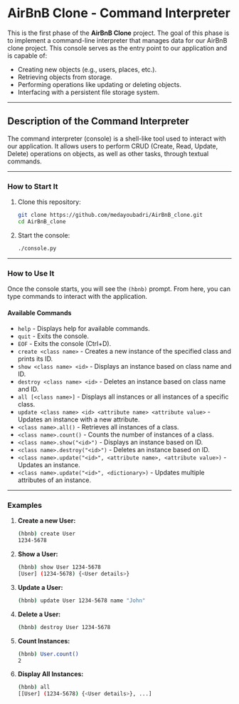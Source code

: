 
# AirBnB Clone - Command Interpreter

This is the first phase of the **AirBnB Clone** project. The goal of this phase is to implement a command-line interpreter that manages data for our AirBnB clone project. This console serves as the entry point to our application and is capable of:

- Creating new objects (e.g., users, places, etc.).
- Retrieving objects from storage.
- Performing operations like updating or deleting objects.
- Interfacing with a persistent file storage system.

---

## Description of the Command Interpreter

The command interpreter (console) is a shell-like tool used to interact with our application. It allows users to perform CRUD (Create, Read, Update, Delete) operations on objects, as well as other tasks, through textual commands.

---

### How to Start It

1. Clone this repository:

   ```bash
   git clone https://github.com/medayoubadri/AirBnB_clone.git
   cd AirBnB_clone
   ```

2. Start the console:

   ```bash
   ./console.py
   ```

---

### How to Use It

Once the console starts, you will see the `(hbnb)` prompt. From here, you can type commands to interact with the application.

#### Available Commands

- `help` - Displays help for available commands.
- `quit` - Exits the console.
- `EOF` - Exits the console (Ctrl+D).
- `create <class name>` - Creates a new instance of the specified class and prints its ID.
- `show <class name> <id>` - Displays an instance based on class name and ID.
- `destroy <class name> <id>` - Deletes an instance based on class name and ID.
- `all [<class name>]` - Displays all instances or all instances of a specific class.
- `update <class name> <id> <attribute name> <attribute value>` - Updates an instance with a new attribute.
- `<class name>.all()` - Retrieves all instances of a class.
- `<class name>.count()` - Counts the number of instances of a class.
- `<class name>.show("<id>")` - Displays an instance based on ID.
- `<class name>.destroy("<id>")` - Deletes an instance based on ID.
- `<class name>.update("<id>", <attribute name>, <attribute value>)` - Updates an instance.
- `<class name>.update("<id>", <dictionary>)` - Updates multiple attributes of an instance.

---

### Examples

1. **Create a new User:**

   ```bash
   (hbnb) create User
   1234-5678
   ```

2. **Show a User:**

   ```bash
   (hbnb) show User 1234-5678
   [User] (1234-5678) {<User details>}
   ```

3. **Update a User:**

   ```bash
   (hbnb) update User 1234-5678 name "John"
   ```

4. **Delete a User:**

   ```bash
   (hbnb) destroy User 1234-5678
   ```

5. **Count Instances:**

   ```bash
   (hbnb) User.count()
   2
   ```

6. **Display All Instances:**

   ```bash
   (hbnb) all
   [[User] (1234-5678) {<User details>}, ...]
   ```

